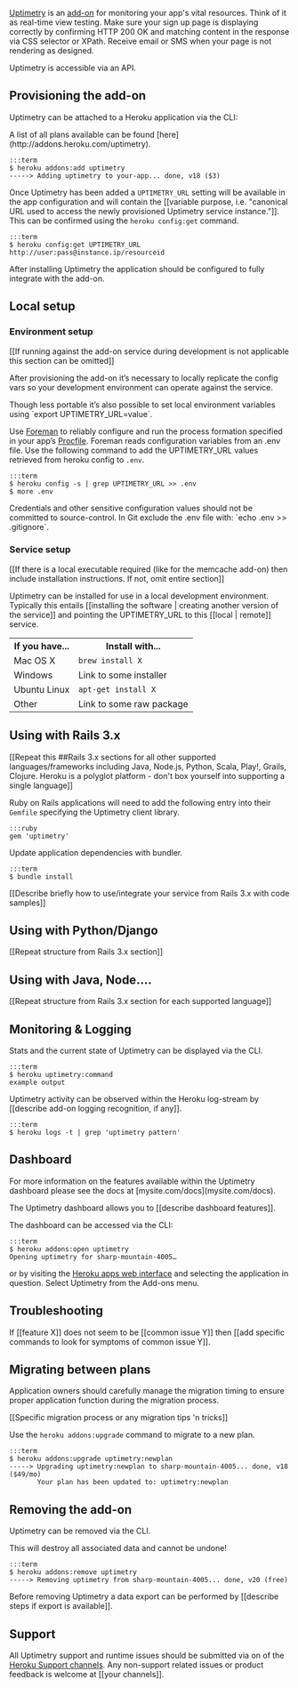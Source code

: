 [Uptimetry](http://addons.heroku.com/uptimetry) is an [add-on](http://addons.heroku.com) for monitoring your app's vital resources. Think of it as real-time view testing. Make sure your sign up page is displaying correctly by confirming HTTP 200 OK and matching content in the response via CSS selector or XPath. Receive email or SMS when your page is not rendering as designed.

Uptimetry is accessible via an API.

## Provisioning the add-on

Uptimetry can be attached to a Heroku application via the  CLI:

<div class="callout" markdown="1">
A list of all plans available can be found [here](http://addons.heroku.com/uptimetry).
</div>

    :::term
    $ heroku addons:add uptimetry
    -----> Adding uptimetry to your-app... done, v18 ($3)

Once Uptimetry has been added a `UPTIMETRY_URL` setting will be available in the app configuration and will contain the [[variable purpose, i.e. "canonical URL used to access the newly provisioned Uptimetry service instance."]]. This can be confirmed using the `heroku config:get` command.

    :::term
    $ heroku config:get UPTIMETRY_URL
    http://user:pass@instance.ip/resourceid

After installing Uptimetry the application should be configured to fully integrate with the add-on.

## Local setup

### Environment setup

[[If running against the add-on service during development is not applicable this section can be omitted]]

After provisioning the add-on it’s necessary to locally replicate the config vars so your development environment can operate against the service.

<div class="callout" markdown="1">
Though less portable it’s also possible to set local environment variables using `export UPTIMETRY_URL=value`.
</div>

Use [Foreman](config-vars#local_setup) to reliably configure and run the process formation specified in your app’s [Procfile](procfile). Foreman reads configuration variables from an .env file. Use the following command to add the UPTIMETRY_URL values retrieved from heroku config to `.env`.

    :::term
    $ heroku config -s | grep UPTIMETRY_URL >> .env
    $ more .env

<p class="warning" markdown="1">
Credentials and other sensitive configuration values should not be committed to source-control. In Git exclude the .env file with: `echo .env >> .gitignore`.
</p>

### Service setup

[[If there is a local executable required (like for the memcache add-on) then include installation instructions. If not, omit entire section]]

Uptimetry can be installed for use in a local development  environment.  Typically this entails [[installing the software | creating another version of the service]] and pointing the UPTIMETRY_URL to this [[local | remote]] service.

<table>
  <tr>
    <th>If you have...</th>
    <th>Install with...</th>
  </tr>
  <tr>
    <td>Mac OS X</td>
    <td style="text-align: left"><code>brew install X</code></td>
  </tr>
  <tr>
    <td>Windows</td>
    <td style="text-align: left">Link to some installer</td>
  </tr>
  <tr>
    <td>Ubuntu Linux</td>
    <td style="text-align: left"><code>apt-get install X</code></td>
  </tr>
  <tr>
    <td>Other</td>
    <td style="text-align: left">Link to some raw package</td>
  </tr>
</table>

## Using with Rails 3.x

[[Repeat this ##Rails 3.x sections for all other supported languages/frameworks including Java, Node.js, Python, Scala, Play!, Grails, Clojure. Heroku is a polyglot platform - don't box yourself into supporting a single language]]

Ruby on Rails applications will need to add the following entry into their `Gemfile` specifying the Uptimetry client library.

    :::ruby
    gem 'uptimetry'

Update application dependencies with bundler.

    :::term
    $ bundle install

[[Describe briefly how to use/integrate your service from Rails 3.x with code samples]]

## Using with Python/Django

[[Repeat structure from Rails 3.x section]]

## Using with Java, Node....

[[Repeat structure from Rails 3.x section for each supported language]]

## Monitoring & Logging

Stats and the current state of Uptimetry can be displayed via the CLI.

    :::term
    $ heroku uptimetry:command
    example output

Uptimetry activity can be observed within the Heroku log-stream by [[describe add-on logging recognition, if any]].

    :::term
    $ heroku logs -t | grep 'uptimetry pattern'

## Dashboard

<div class="callout" markdown="1">
For more information on the features available within the Uptimetry dashboard please see the docs at [mysite.com/docs](mysite.com/docs).
</div>

The Uptimetry dashboard allows you to [[describe dashboard features]].

The dashboard can be accessed via the CLI:

    :::term
    $ heroku addons:open uptimetry
    Opening uptimetry for sharp-mountain-4005…

or by visiting the [Heroku apps web interface](http://heroku.com/myapps) and selecting the application in question. Select Uptimetry from the Add-ons menu.

## Troubleshooting

If [[feature X]] does not seem to be [[common issue Y]] then 
[[add specific commands to look for symptoms of common issue Y]].

## Migrating between plans

<div class="note" markdown="1">Application owners should carefully manage the migration timing to ensure proper application function during the migration process.</div>

[[Specific migration process or any migration tips 'n tricks]]

Use the `heroku addons:upgrade` command to migrate to a new plan.

    :::term
    $ heroku addons:upgrade uptimetry:newplan
    -----> Upgrading uptimetry:newplan to sharp-mountain-4005... done, v18 ($49/mo)
           Your plan has been updated to: uptimetry:newplan

## Removing the add-on

Uptimetry can be removed via the  CLI.

<div class="warning" markdown="1">This will destroy all associated data and cannot be undone!</div>

    :::term
    $ heroku addons:remove uptimetry
    -----> Removing uptimetry from sharp-mountain-4005... done, v20 (free)

Before removing Uptimetry a data export can be performed by [[describe steps if export is available]].

## Support

All Uptimetry support and runtime issues should be submitted via on of the [Heroku Support channels](support-channels). Any non-support related issues or product feedback is welcome at [[your channels]].